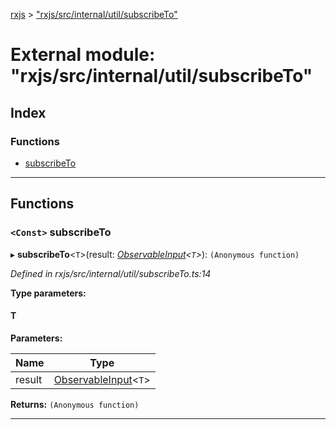[rxjs](../README.md) > ["rxjs/src/internal/util/subscribeTo"](../modules/_rxjs_src_internal_util_subscribeto_.md)

# External module: "rxjs/src/internal/util/subscribeTo"

## Index

### Functions

* [subscribeTo](_rxjs_src_internal_util_subscribeto_.md#subscribeto)

---

## Functions

<a id="subscribeto"></a>

### `<Const>` subscribeTo

▸ **subscribeTo**<`T`>(result: *[ObservableInput](_rxjs_src_internal_types_.md#observableinput)<`T`>*): `(Anonymous function)`

*Defined in rxjs/src/internal/util/subscribeTo.ts:14*

**Type parameters:**

#### T 
**Parameters:**

| Name | Type |
| ------ | ------ |
| result | [ObservableInput](_rxjs_src_internal_types_.md#observableinput)<`T`> |

**Returns:** `(Anonymous function)`

___

